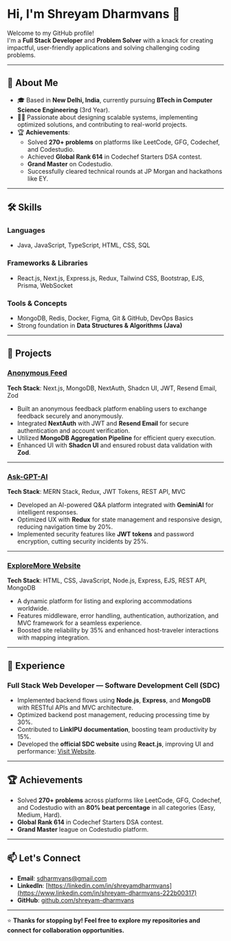 # Hi, I'm Shreyam Dharmvans 👋  

Welcome to my GitHub profile!  
I'm a **Full Stack Developer** and **Problem Solver** with a knack for creating impactful, user-friendly applications and solving challenging coding problems.

---

## 🌟 About Me  
- 🎓 Based in **New Delhi, India**, currently pursuing **BTech in Computer Science Engineering** (3rd Year).  
- 👨‍💻 Passionate about designing scalable systems, implementing optimized solutions, and contributing to real-world projects.  
- 🏆 **Achievements**:  
  - Solved **270+ problems** on platforms like LeetCode, GFG, Codechef, and Codestudio.  
  - Achieved **Global Rank 614** in Codechef Starters DSA contest.  
  - **Grand Master** on Codestudio.  
  - Successfully cleared technical rounds at JP Morgan and hackathons like EY.  

---

## 🛠️ Skills  

### **Languages**  
- Java, JavaScript, TypeScript, HTML, CSS, SQL  

### **Frameworks & Libraries**  
- React.js, Next.js, Express.js, Redux, Tailwind CSS, Bootstrap, EJS, Prisma, WebSocket  

### **Tools & Concepts**  
- MongoDB, Redis, Docker, Figma, Git & GitHub, DevOps Basics  
- Strong foundation in **Data Structures & Algorithms (Java)**  

---

## 🚀 Projects  

### [Anonymous Feed](https://anonymous-feed.vercel.app)  
**Tech Stack**: Next.js, MongoDB, NextAuth, Shadcn UI, JWT, Resend Email, Zod  
- Built an anonymous feedback platform enabling users to exchange feedback securely and anonymously.  
- Integrated **NextAuth** with JWT and **Resend Email** for secure authentication and account verification.  
- Utilized **MongoDB Aggregation Pipeline** for efficient query execution.  
- Enhanced UI with **Shadcn UI** and ensured robust data validation with **Zod**.  

---

### [Ask-GPT-AI](https://askgpt-ai.netlify.app)  
**Tech Stack**: MERN Stack, Redux, JWT Tokens, REST API, MVC  
- Developed an AI-powered Q&A platform integrated with **GeminiAI** for intelligent responses.  
- Optimized UX with **Redux** for state management and responsive design, reducing navigation time by 20%.  
- Implemented security features like **JWT tokens** and password encryption, cutting security incidents by 25%.  

---

### [ExploreMore Website](https://exploremore.onrender.com)  
**Tech Stack**: HTML, CSS, JavaScript, Node.js, Express, EJS, REST API, MongoDB  
- A dynamic platform for listing and exploring accommodations worldwide.  
- Features middleware, error handling, authentication, authorization, and MVC framework for a seamless experience.  
- Boosted site reliability by 35% and enhanced host-traveler interactions with mapping integration.  

---

## 💼 Experience  

### **Full Stack Web Developer — Software Development Cell (SDC)**  
- Implemented backend flows using **Node.js**, **Express**, and **MongoDB** with RESTful APIs and MVC architecture.  
- Optimized backend post management, reducing processing time by 30%.  
- Contributed to **LinkIPU documentation**, boosting team productivity by 15%.  
- Developed the **official SDC website** using **React.js**, improving UI and performance: [Visit Website](https://sdc.ggsipu.ac.in).  

---

## 🏆 Achievements  

- Solved **270+ problems** across platforms like LeetCode, GFG, Codechef, and Codestudio with an **80% beat percentage** in all categories (Easy, Medium, Hard).  
- **Global Rank 614** in Codechef Starters DSA contest.  
- **Grand Master** league on Codestudio platform.  

---

## 📫 Let's Connect  

- **Email**: [sdharmvans@gmail.com](sdharmvans@gmail.com)  
- **LinkedIn**: [https://linkedin.com/in/shreyamdharmvans](https://www.linkedin.com/in/shreyam-dharmvans-222b00317)
- **GitHub**: [github.com/shreyam-dharmvans](https://github.com/shreyam-dharmvans)  

---

⭐ **Thanks for stopping by! Feel free to explore my repositories and connect for collaboration opportunities.**
